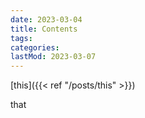 ```yaml
---
date: 2023-03-04
title: Contents
tags:
categories:
lastMod: 2023-03-07
---
```

[this]({{< ref "/posts/this" >}})

that


